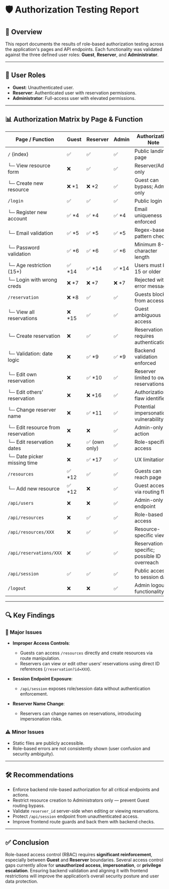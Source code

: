 # 🛡️ Authorization Testing Report

## 📝 Overview

This report documents the results of role-based authorization testing across the application's pages and API endpoints. Each functionality was validated against the three defined user roles: **Guest**, **Reserver**, and **Administrator**.

---

## 👤 User Roles

- **Guest**: Unauthenticated user.
- **Reserver**: Authenticated user with reservation permissions.
- **Administrator**: Full-access user with elevated permissions.

---

## 📊 Authorization Matrix by Page & Function

| Page / Function                         | Guest       | Reserver       | Admin        | Authorization Note                             |
|----------------------------------------|-------------|----------------|--------------|------------------------------------------------|
| `/` (index)                            | ✅          | ✅             | ✅           | Public landing page                            |
| └─ View resource form                  | ❌          | ✅             | ✅           | Reserver/Admin only                            |
| └─ Create new resource                 | ❌ *1       | ❌ *2          | ✅           | Guest can bypass; Admin only                   |
| `/login`                               | ✅          | ✅             | ✅           | Public login                                   |
| └─ Register new account                | ✅ *4       | ✅ *4          | ✅ *4        | Email uniqueness enforced                      |
| └─ Email validation                    | ✅ *5       | ✅ *5          | ✅ *5        | Regex-based pattern check                      |
| └─ Password validation                 | ✅ *6       | ✅ *6          | ✅ *6        | Minimum 8-character length                     |
| └─ Age restriction (15+)               | ✅ *14      | ✅ *14         | ✅ *14       | Users must be 15 or older                      |
| └─ Login with wrong creds              | ❌ *7       | ❌ *7          | ❌ *7        | Rejected with error message                    |
| `/reservation`                         | ❌ *8       | ✅             | ✅           | Guests blocked from access                     |
| └─ View all reservations               | ❌ *15      | ✅             | ✅           | Guest ambiguous access                         |
| └─ Create reservation                  | ❌          | ✅             | ✅           | Reservation requires authentication            |
| └─ Validation: date logic              | ❌          | ✅ *9          | ✅ *9        | Backend validation enforced                    |
| └─ Edit own reservation                | ❌          | ✅ *10         | ✅           | Reserver limited to own reservations           |
| └─ Edit others' reservation            | ❌          | ❌ *16         | ✅           | Authorization flaw identified                  |
| └─ Change reserver name                | ❌          | ✅ *11         | ✅           | Potential impersonation vulnerability          |
| └─ Edit resource from reservation      | ❌          | ❌             | ✅           | Admin-only action                              |
| └─ Edit reservation dates              | ❌          | ✅ (own only)  | ✅           | Role-specific access                           |
| └─ Date picker missing time            | ❌          | ✅ *17         | ✅           | UX limitation                                  |
| `/resources`                           | ✅ *12      | ✅             | ✅           | Guests can reach page                          |
| └─ Add new resource                    | ✅ *12      | ❌             | ✅           | Guest access via routing flaw                  |
| `/api/users`                           | ❌          | ❌             | ✅           | Admin-only endpoint                            |
| `/api/resources`                       | ❌          | ✅             | ✅           | Role-based access                              |
| `/api/resources/XXX`                   | ❌          | ✅             | ✅           | Resource-specific view                         |
| `/api/reservations/XXX`               | ❌          | ✅             | ✅           | Reservation-specific; possible ID overreach    |
| `/api/session`                         | ✅          | ✅             | ✅           | Public access to session data                  |
| `/logout`                              | ❌          | ❌             | ✅           | Admin logout functionality                     |

---

## 🔍 Key Findings

### 🚨 Major Issues

- **Improper Access Controls**:
  - Guests can access `/resources` directly and create resources via route manipulation.
  - Reservers can view or edit other users’ reservations using direct ID references (`/reservation?id=XXX`).
  
- **Session Endpoint Exposure**:
  - `/api/session` exposes role/session data without authentication enforcement.

- **Reserver Name Change**:
  - Reservers can change names on reservations, introducing impersonation risks.

### ⚠️ Minor Issues

- Static files are publicly accessible.
- Role-based errors are not consistently shown (user confusion and security ambiguity).

---

## 🛠️ Recommendations

- Enforce backend role-based authorization for all critical endpoints and actions.
- Restrict resource creation to Administrators only — prevent Guest routing bypass.
- Validate `reserver_id` server-side when editing or viewing reservations.
- Protect `/api/session` endpoint from unauthenticated access.
- Improve frontend route guards and back them with backend checks.

---

## ✅ Conclusion

Role-based access control (RBAC) requires **significant reinforcement**, especially between **Guest** and **Reserver** boundaries. Several access control gaps currently allow for **unauthorized access**, **impersonation**, or **privilege escalation**. Ensuring backend validation and aligning it with frontend restrictions will improve the application’s overall security posture and user data protection.

